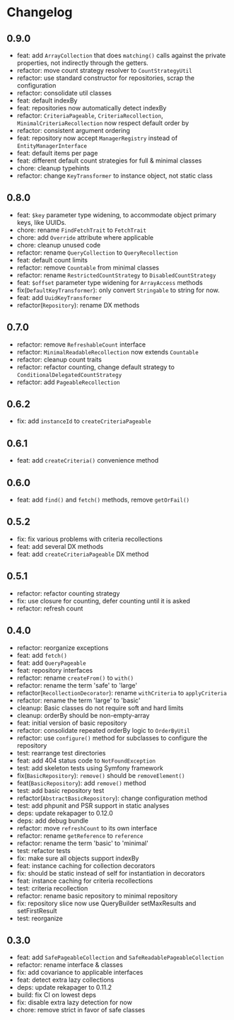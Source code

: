 # Changelog

## 0.9.0

* feat: add `ArrayCollection` that does `matching()` calls against the private
  properties, not indirectly through the getters.
* refactor: move count strategy resolver to `CountStrategyUtil`
* refactor: use standard constructor for repositories, scrap the configuration
* refactor: consolidate util classes
* feat: default indexBy
* feat: repositories now automatically detect indexBy
* refactor: `CriteriaPageable`, `CriteriaRecollection`, `MinimalCriteriaRecollection`
  now respect default order by
* refactor: consistent argument ordering
* feat: repository now accept `ManagerRegistry` instead of `EntityManagerInterface`
* feat: default items per page
* feat: different default count strategies for full & minimal classes
* chore: cleanup typehints
* refactor: change `KeyTransformer` to instance object, not static class

## 0.8.0

* feat: `$key` parameter type widening, to accommodate object primary keys, like
  UUIDs.
* chore: rename `FindFetchTrait` to `FetchTrait`
* chore: add `Override` attribute where applicable
* chore: cleanup unused code
* refactor: rename `QueryCollection` to `QueryRecollection`
* feat: default count limits
* refactor: remove `Countable` from minimal classes
* refactor: rename `RestrictedCountStrategy` to `DisabledCountStrategy`
* feat: `$offset` parameter type widening for `ArrayAccess` methods
* fix(`DefaultKeyTransformer`): only convert `Stringable` to string for now.
* feat: add `UuidKeyTransformer`
* refactor(`Repository`): rename DX methods

## 0.7.0

* refactor: remove `RefreshableCount` interface
* refactor: `MinimalReadableRecollection` now extends `Countable`
* refactor: cleanup count traits
* refactor: refactor counting, change default strategy to
  `ConditionalDelegatedCountStrategy`
* refactor: add `PageableRecollection`

## 0.6.2

* fix: add `instanceId` to `createCriteriaPageable`

## 0.6.1

* feat: add `createCriteria()` convenience method

## 0.6.0

* feat: add `find()` and `fetch()` methods, remove `getOrFail()`

## 0.5.2

* fix: fix various problems with criteria recollections
* feat: add several DX methods
* feat: add `createCriteriaPageable` DX method

## 0.5.1

* refactor: refactor counting strategy
* fix: use closure for counting, defer counting until it is asked
* refactor: refresh count

## 0.4.0

* refactor: reorganize exceptions
* feat: add `fetch()`
* feat: add `QueryPageable`
* feat: repository interfaces
* refactor: rename `createFrom()` to `with()`
* refactor: rename the term 'safe' to 'large'
* refactor(`RecollectionDecorator`): rename `withCriteria` to `applyCriteria`
* refactor: rename the term 'large' to 'basic'
* cleanup: Basic classes do not require soft and hard limits
* cleanup: orderBy should be non-empty-array
* feat: initial version of basic repository
* refactor: consolidate repeated orderBy logic to `OrderByUtil`
* refactor: use `configure()` method for subclasses to configure the repository
* test: rearrange test directories
* feat: add 404 status code to `NotFoundException`
* test: add skeleton tests using Symfony framework
* fix(`BasicRepository`): `remove()` should be `removeElement()`
* feat(`BasicRepository`): add `remove()` method
* test: add basic repository test
* refactor(`AbstractBasicRepository`): change configuration method
* test: add phpunit and PSR support in static analyses
* deps: update rekapager to 0.12.0
* deps: add debug bundle
* refactor: move `refreshCount` to its own interface
* refactor: rename `getReference` to `reference`
* refactor: rename the term 'basic' to 'minimal'
* test: refactor tests
* fix: make sure all objects support indexBy
* feat: instance caching for collection decorators
* fix: should be static instead of self for instantiation in decorators
* feat: instance caching for criteria recollections
* test: criteria recollection
* refactor: rename basic repository to minimal repository
* fix: repository slice now use QueryBuilder setMaxResults and setFirstResult
* test: reorganize

## 0.3.0

* feat: add `SafePageableCollection` and `SafeReadablePageableCollection`
* refactor: rename interface & classes
* fix: add covariance to applicable interfaces
* feat: detect extra lazy collections
* deps: update rekapager to 0.11.2
* build: fix CI on lowest deps
* fix: disable extra lazy detection for now
* chore: remove strict in favor of safe classes

